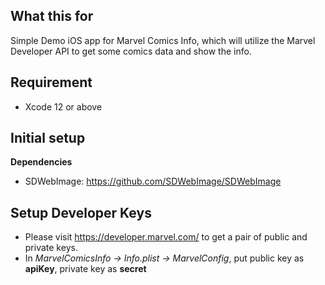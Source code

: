 ## What this for
Simple Demo iOS app for Marvel Comics Info, which will utilize the Marvel Developer API to get some comics data and show the info.

## Requirement
- Xcode 12 or above

## Initial setup

**Dependencies** <br />
- SDWebImage: https://github.com/SDWebImage/SDWebImage

## Setup Developer Keys
- Please visit https://developer.marvel.com/ to get a pair of public and private keys. <br />
- In _MarvelComicsInfo -> Info.plist -> MarvelConfig_, put public key as **apiKey**, private key as **secret**
